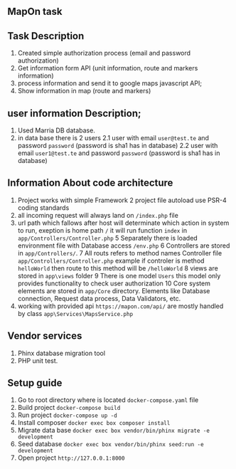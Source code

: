 
## MapOn task

## Task Description
1. Created simple authorization process (email and password authorization)
2. Get information form API (unit information, route and markers information)
3. process information and send it to google maps javascript API;
4. Show information in map (route and markers)

## user information Description;
1. Used Marria DB database.
2. in data base there is 2 users
2.1 user with email `user@test.te` and password `password` (password is sha1 has in database)
2.2 user with email `user1@test.te` and password `password` (password is sha1 has in database)

## Information About code architecture
1. Project works with simple Framework
2 project file autoload use PSR-4 coding standards
3. all incoming request will always land on `/index.php` file
4. url path which fallows after host will determinate which action in system to run, exeption is home path `/` it will run function `index` in `app/Controllers/Controller.php`
5 Separately there is loaded environment file with Database access `/env.php`
6 Controllers are stored in `app/Controllers/`.
7 All routs refers to method names Controller file `app/Controllers/Controller.php` example if controler is method `helloWorld` then route to this method will be `/helloWorld`
8 views are stored in `app\views` folder
9 There is one model `Users` this model only provides functionality to check user authorization
10 Core system elements are stored in `app/Core` directory. Elements like Database connection, Request data process, Data Validators, etc.
11.  working with provided api `https://mapon.com/api/` are mostly handled by class `app\Services\MapsService.php` 

## Vendor services
1. Phinx database migration tool
2. PHP unit test.

## Setup guide
1. Go to root directory where is located `docker-compose.yaml` file
2. Build project `docker-compose build`
3. Run project `docker-compose up -d`
4. Install composer `docker exec box composer install`
5. Migrate data base `docker exec box vendor/bin/phinx migrate -e development`
6. Seed database `docker exec box vendor/bin/phinx seed:run -e development`
7. Open project `http://127.0.0.1:8000`
